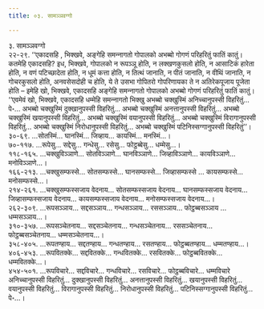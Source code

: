 ```yaml
---
title: ०३. सामञ्‍ञवग्गो

---
```

३. सामञ्‍ञवग्गो  
२२-२९. ‘‘एकादसहि , भिक्खवे, अङ्गेहि समन्‍नागतो गोपालको अभब्बो गोगणं परिहरितुं फातिं कातुं। कतमेहि एकादसहि? इध, भिक्खवे, गोपालको न रूपञ्‍ञू होति, न लक्खणकुसलो होति, न आसाटिकं हारेता होति, न वणं पटिच्छादेता होति, न धूमं कत्ता होति, न तित्थं जानाति, न पीतं जानाति, न वीथिं जानाति, न गोचरकुसलो होति, अनवसेसदोही च होति, ये ते उसभा गोपितरो गोपरिणायका ते न अतिरेकपूजाय पूजेता होति – इमेहि खो, भिक्खवे, एकादसहि अङ्गेहि समन्‍नागतो गोपालको अभब्बो गोगणं परिहरितुं फातिं कातुं।  
‘‘एवमेवं खो, भिक्खवे, एकादसहि धम्मेहि समन्‍नागतो भिक्खु अभब्बो चक्खुस्मिं अनिच्‍चानुपस्सी विहरितुं…पे॰… अभब्बो चक्खुस्मिं दुक्खानुपस्सी विहरितुं… अभब्बो चक्खुस्मिं अनत्तानुपस्सी विहरितुं… अभब्बो चक्खुस्मिं खयानुपस्सी विहरितुं… अभब्बो चक्खुस्मिं वयानुपस्सी विहरितुं… अभब्बो चक्खुस्मिं विरागानुपस्सी विहरितुं… अभब्बो चक्खुस्मिं निरोधानुपस्सी विहरितुं… अभब्बो चक्खुस्मिं पटिनिस्सग्गानुपस्सी विहरितुं’’।  
३०-६९. …सोतस्मिं… घानस्मिं… जिव्हाय… कायस्मिं… मनस्मिं…।  
७०-११७. …रूपेसु… सद्देसु… गन्धेसु… रसेसु… फोट्ठब्बेसु… धम्मेसु…।  
११८-१६५. …चक्खुविञ्‍ञाणे… सोतविञ्‍ञाणे… घानविञ्‍ञाणे… जिव्हाविञ्‍ञाणे… कायविञ्‍ञाणे… मनोविञ्‍ञाणे…।  
१६६-२१३. …चक्खुसम्फस्से… सोतसम्फस्से… घानसम्फस्से… जिव्हासम्फस्से … कायसम्फस्से… मनोसम्फस्से…।  
२१४-२६१. …चक्खुसम्फस्सजाय वेदनाय… सोतसम्फस्सजाय वेदनाय… घानसम्फस्सजाय वेदनाय… जिव्हासम्फस्सजाय वेदनाय… कायसम्फस्सजाय वेदनाय… मनोसम्फस्सजाय वेदनाय…।  
२६२-३०९. …रूपसञ्‍ञाय… सद्दसञ्‍ञाय… गन्धसञ्‍ञाय… रससञ्‍ञाय… फोट्ठब्बसञ्‍ञाय … धम्मसञ्‍ञाय…।  
३१०-३५७. …रूपसञ्‍चेतनाय… सद्दसञ्‍चेतनाय… गन्धसञ्‍चेतनाय… रससञ्‍चेतनाय… फोट्ठब्बसञ्‍चेतनाय… धम्मसञ्‍चेतनाय…।  
३५८-४०५. …रूपतण्हाय… सद्दतण्हाय… गन्धतण्हाय… रसतण्हाय… फोट्ठब्बतण्हाय… धम्मतण्हाय…।  
४०६-४५३. …रूपवितक्‍के… सद्दवितक्‍के… गन्धवितक्‍के… रसवितक्‍के… फोट्ठब्बवितक्‍के… धम्मवितक्‍के…।  
४५४-५०१. …रूपविचारे… सद्दविचारे… गन्धविचारे… रसविचारे… फोट्ठब्बविचारे… धम्मविचारे अनिच्‍चानुपस्सी विहरितुं… दुक्खानुपस्सी विहरितुं… अनत्तानुपस्सी विहरितुं… खयानुपस्सी विहरितुं… वयानुपस्सी विहरितुं… विरागानुपस्सी विहरितुं… निरोधानुपस्सी विहरितुं… पटिनिस्सग्गानुपस्सी विहरितुं…पे॰…।  